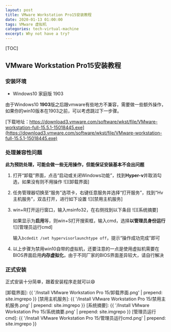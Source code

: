 ```yaml
---
layout: post
title: VMware Workstation Pro15安装教程
date: 2020-01-13 01:00:00
tags: VMware 虚拟机
categories: tech-virtual-machine
excerpt: Why not have a try?
---
```


[TOC]

## VMware Workstation Pro15安装教程

### 安装环境

- Windows10 家庭版 1903

由于Windows10 **1903**版之后跟vmware有些地方不兼容，需要做一些额外操作，如果你的win10版本在1903之前，可以考虑跳过下一步骤。

[下载地址：https://download3.vmware.com/software/wkst/file/VMware-workstation-full-15.5.1-15018445.exe](https://download3.vmware.com/software/wkst/file/VMware-workstation-full-15.5.1-15018445.exe)

### 处理兼容性问题

**此为预防处理，可能会做一些无用操作，但能保证安装基本不会出问题**

1. 打开“卸载”界面，点击“启动或关闭Windows功能”，找到**Hyper-v**并取消勾选，如果没有则不用操作
![][卸载界面]
   
2. 任务管理器切换至“服务”选项卡，右键任意服务并选择“打开服务”，找到“Hv 主机服务”，双击打开，进行如下设置
![][禁用主机服务]
   
3. win+R打开运行窗口，输入msinfo32，在右侧找到以下条目
![][系统摘要]
   
   如果显示为**启用**等，则win+S打开搜索框，输入cmd，选择**以管理员身份运行**
      ![][管理员运行cmd]
   
   输入`bcdedit /set hypervisorlaunchtype off`，提示“操作成功完成”即可

4. 以上步骤为禁用win10自带的虚拟机，还要注意的一点是使用虚拟机需要在BIOS界面启用**内存虚拟化**，由于不同厂家的BIOS界面差异较大，请自行解决

### 正式安装

正式安装十分简单，跟着安装程序走就可以:smile:

[卸载界面]: {{ '/Install VMware Workstation Pro 15/卸载界面.png' | prepend: site.imgrepo }}
[禁用主机服务]: {{ '/Install VMware Workstation Pro 15/禁用主机服务.png' | prepend: site.imgrepo }}
[系统摘要]: {{ '/Install VMware Workstation Pro 15/系统摘要.png' | prepend: site.imgrepo }}
[管理员运行cmd]: {{ '/Install VMware Workstation Pro 15/管理员运行cmd.png' | prepend: site.imgrepo }}